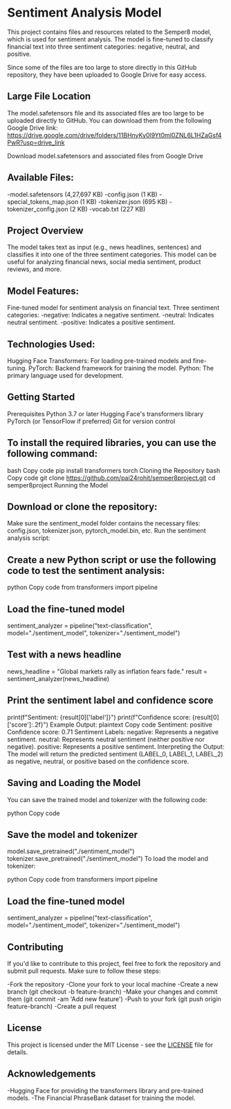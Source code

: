 # Sentiment Analysis Model
This project contains files and resources related to the Semper8 model, which is used for sentiment analysis. The model is fine-tuned to classify financial text into three sentiment categories: negative, neutral, and positive.

Since some of the files are too large to store directly in this GitHub repository, they have been uploaded to Google Drive for easy access.

## Large File Location
The model.safetensors file and its associated files are too large to be uploaded directly to GitHub. You can download them from the following Google Drive link:
https://drive.google.com/drive/folders/11BHnyKy0l9Yt0ml0ZNL6L1HZaGsf4PwR?usp=drive_link

Download model.safetensors and associated files from Google Drive

## Available Files:
-model.safetensors (4,27,697 KB)
-config.json (1 KB)
-special_tokens_map.json (1 KB)
-tokenizer.json (695 KB)
-tokenizer_config.json (2 KB)
-vocab.txt (227 KB)

## Project Overview
The model takes text as input (e.g., news headlines, sentences) and classifies it into one of the three sentiment categories. This model can be useful for analyzing financial news, social media sentiment, product reviews, and more.

## Model Features:
Fine-tuned model for sentiment analysis on financial text.
Three sentiment categories:
-negative: Indicates a negative sentiment.
-neutral: Indicates neutral sentiment.
-positive: Indicates a positive sentiment.

## Technologies Used:
Hugging Face Transformers: For loading pre-trained models and fine-tuning.
PyTorch: Backend framework for training the model.
Python: The primary language used for development.

## Getting Started
Prerequisites
Python 3.7 or later
Hugging Face's transformers library
PyTorch (or TensorFlow if preferred)
Git for version control

## To install the required libraries, you can use the following command:

bash
Copy code
pip install transformers torch
Cloning the Repository
bash
Copy code
git clone https://github.com/pai24rohit/semper8project.git
cd semper8project
Running the Model

## Download or clone the repository:

Make sure the sentiment_model folder contains the necessary files: config.json, tokenizer.json, pytorch_model.bin, etc.
Run the sentiment analysis script:

## Create a new Python script or use the following code to test the sentiment analysis:

python
Copy code
from transformers import pipeline

## Load the fine-tuned model
sentiment_analyzer = pipeline("text-classification", model="./sentiment_model", tokenizer="./sentiment_model")

## Test with a news headline
news_headline = "Global markets rally as inflation fears fade."
result = sentiment_analyzer(news_headline)

## Print the sentiment label and confidence score
print(f"Sentiment: {result[0]['label']}")
print(f"Confidence score: {result[0]['score']:.2f}")
Example Output:
plaintext
Copy code
Sentiment: positive
Confidence score: 0.71
Sentiment Labels:
negative: Represents a negative sentiment.
neutral: Represents neutral sentiment (neither positive nor negative).
positive: Represents a positive sentiment.
Interpreting the Output:
The model will return the predicted sentiment (LABEL_0, LABEL_1, LABEL_2) as negative, neutral, or positive based on the confidence score.

## Saving and Loading the Model
You can save the trained model and tokenizer with the following code:

python
Copy code

## Save the model and tokenizer
model.save_pretrained("./sentiment_model")
tokenizer.save_pretrained("./sentiment_model")
To load the model and tokenizer:

python
Copy code
from transformers import pipeline

## Load the fine-tuned model
sentiment_analyzer = pipeline("text-classification", model="./sentiment_model", tokenizer="./sentiment_model")

## Contributing
If you'd like to contribute to this project, feel free to fork the repository and submit pull requests. Make sure to follow these steps:

-Fork the repository
-Clone your fork to your local machine
-Create a new branch (git checkout -b feature-branch)
-Make your changes and commit them (git commit -am 'Add new feature')
-Push to your fork (git push origin feature-branch)
-Create a pull request

## License

This project is licensed under the MIT License - see the [LICENSE](https://opensource.org/licenses/MIT) file for details.

## Acknowledgements
-Hugging Face for providing the transformers library and pre-trained models.
-The Financial PhraseBank dataset for training the model.
